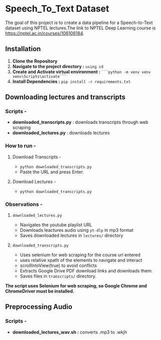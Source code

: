 # Speech_To_Text Dataset
The goal of this project is to create a data pipeline for a Speech-to-Text dataset using NPTEL lectures.The link to NPTEL Deep Learning course is https://nptel.ac.in/courses/106106184.

## Installation
  1. **Clone the Repository**
  3. **Navigate to the project directory :** `using cd`
  3. **Create and Activate virtual environment :** 
     ` ```python -m venv venv
     venv\Scripts\activate``` ` 
  4. **Install Dependencies :** ```pip install -r requirements.txt```

## Downloading lectures and transcripts

### Scripts - 
- **downloaded_transcripts.py** : downloads transcripts through web scraping
- **downloaded_lectures.py** : downloads lectures

### How to run -
1. Download Transcripts -
   - `python downloaded_transcripts.py`
   - Paste the URL and press Enter.

2. Download Lectures - 
   - `python downloaded_transcripts.py`
     
### Observations - 
1. ` downloaded_lectures.py ` 
   - Navigates the youtube playlist URL
   - Downloads leactures audio using ` yt-dlp ` in mp3 format
   - Saves downloaded lectures in ` lectures/ ` directory

 2. ` downloaded_transcripts.py `
    - Uses selenium for web scraping for the course url entered
    - uses relative xpath of the elements to navigate and interact
    - scrollIntoView(true) to avoid conflicts
    - Extracts Google Drive PDF download links and downloads them.
    - Saves files in ` transcripts/ ` directory.
 
 **The script uses Selenium for web scraping, so Google Chrome and ChromeDriver must be installed.**

 ## Preprocessing Audio

 ### Scripts - 
 - **downloaded_lectures_wav.sh :** converts .mp3 to .wkjh
